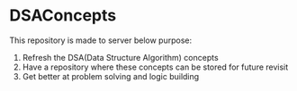 # DSAConcepts
This repository is made to server below purpose:
1. Refresh the DSA(Data Structure Algorithm) concepts
2. Have a repository where these concepts can be stored for future revisit
3. Get better at problem solving and logic building


